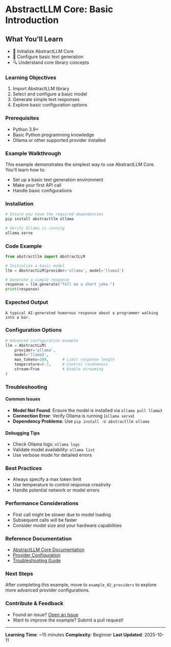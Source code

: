 # AbstractLLM Core: Basic Introduction

## What You'll Learn

- 🌟 Initialize AbstractLLM Core
- 📝 Configure basic text generation
- 🔍 Understand core library concepts

### Learning Objectives

1. Import AbstractLLM library
2. Select and configure a basic model
3. Generate simple text responses
4. Explore basic configuration options

### Prerequisites

- Python 3.9+
- Basic Python programming knowledge
- Ollama or other supported provider installed

### Example Walkthrough

This example demonstrates the simplest way to use AbstractLLM Core. You'll learn how to:
- Set up a basic text generation environment
- Make your first API call
- Handle basic configurations

### Installation

```bash
# Ensure you have the required dependencies
pip install abstractllm ollama

# Verify Ollama is running
ollama serve
```

### Code Example

```python
from abstractllm import AbstractLLM

# Initialize a basic model
llm = AbstractLLM(provider='ollama', model='llama3')

# Generate a simple response
response = llm.generate("Tell me a short joke.")
print(response)
```

### Expected Output

```
A typical AI-generated humorous response about a programmer walking into a bar.
```

### Configuration Options

```python
# Advanced configuration example
llm = AbstractLLM(
    provider='ollama',
    model='llama3',
    max_tokens=100,      # Limit response length
    temperature=0.7,     # Control randomness
    stream=True          # Enable streaming
)
```

### Troubleshooting

#### Common Issues
- **Model Not Found**: Ensure the model is installed via `ollama pull llama3`
- **Connection Error**: Verify Ollama is running (`ollama serve`)
- **Dependency Problems**: Use `pip install -U abstractllm ollama`

#### Debugging Tips
- Check Ollama logs: `ollama logs`
- Validate model availability: `ollama list`
- Use verbose mode for detailed errors

### Best Practices

- Always specify a max token limit
- Use temperature to control response creativity
- Handle potential network or model errors

### Performance Considerations

- First call might be slower due to model loading
- Subsequent calls will be faster
- Consider model size and your hardware capabilities

### Reference Documentation

- [AbstractLLM Core Documentation](/docs/getting-started.md)
- [Provider Configuration](/docs/providers.md)
- [Troubleshooting Guide](/docs/troubleshooting.md)

### Next Steps

After completing this example, move to `example_02_providers` to explore more advanced provider configurations.

### Contribute & Feedback

- Found an issue? [Open an Issue](https://github.com/your-org/abstractllm_core/issues)
- Want to improve the example? Submit a pull request!

---

**Learning Time**: ~15 minutes
**Complexity**: Beginner
**Last Updated**: 2025-10-11